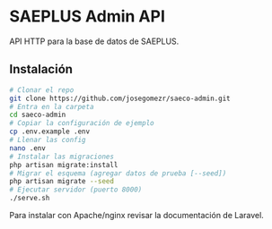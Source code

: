SAEPLUS Admin API 
=================

API HTTP para la base de datos de SAEPLUS.

Instalación
-----------

```bash
# Clonar el repo
git clone https://github.com/josegomezr/saeco-admin.git
# Entra en la carpeta
cd saeco-admin
# Copiar la configuración de ejemplo
cp .env.example .env
# Llenar las config
nano .env 
# Instalar las migraciones
php artisan migrate:install
# Migrar el esquema (agregar datos de prueba [--seed])
php artisan migrate --seed
# Ejecutar servidor (puerto 8000)
./serve.sh
```

Para instalar con Apache/nginx revisar la documentación de Laravel.